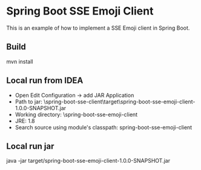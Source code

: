# Spring Boot SSE Emoji Client
This is an example of how to implement a SSE Emoji client in Spring Boot.

## Build
mvn install

## Local run from IDEA
* Open Edit Configuration -> add JAR Application
* Path to jar: <path>\spring-boot-sse-client\target\spring-boot-sse-emoji-client-1.0.0-SNAPSHOT.jar
* Working directory: <path>\spring-boot-sse-emoji-client
* JRE: 1.8
* Search source using module's classpath: spring-boot-sse-emoji-client

## Local run jar
java -jar target/spring-boot-sse-emoji-client-1.0.0-SNAPSHOT.jar